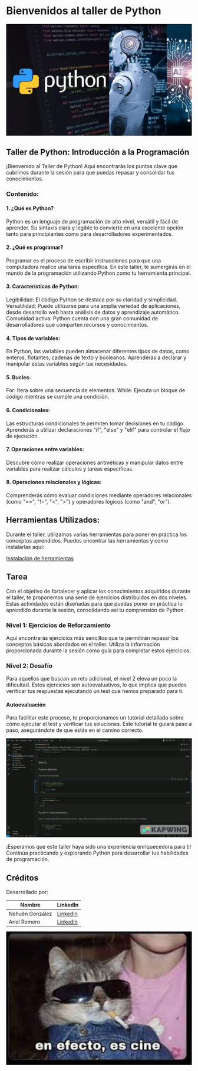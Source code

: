 # Bienvenidos al taller de Python

<p align="center">
  <img width="1000" src="recursos/code-your-python-programs.png">
  </p>

## Taller de Python: Introducción a la Programación

¡Bienvenido al Taller de Python! Aquí encontrarás los puntos clave que cubrimos durante la sesión para que puedas repasar y consolidar tus conocimientos.

### Contenido:
#### 1. ¿Qué es Python?
Python es un lenguaje de programación de alto nivel, versátil y fácil de aprender. Su sintaxis clara y legible lo convierte en una excelente opción tanto para principiantes como para desarrolladores experimentados.

#### 2. ¿Qué es programar?
Programar es el proceso de escribir instrucciones para que una computadora realice una tarea específica. En este taller, te sumergirás en el mundo de la programación utilizando Python como tu herramienta principal.

#### 3. Características de Python:
Legibilidad: El código Python se destaca por su claridad y simplicidad.
Versatilidad: Puede utilizarse para una amplia variedad de aplicaciones, desde desarrollo web hasta análisis de datos y aprendizaje automático.
Comunidad activa: Python cuenta con una gran comunidad de desarrolladores que comparten recursos y conocimientos.

#### 4. Tipos de variables:
En Python, las variables pueden almacenar diferentes tipos de datos, como enteros, flotantes, cadenas de texto y booleanos. Aprenderás a declarar y manipular estas variables según tus necesidades.

#### 5. Bucles:
For: Itera sobre una secuencia de elementos.
While: Ejecuta un bloque de código mientras se cumple una condición.

#### 6. Condicionales:
Las estructuras condicionales te permiten tomar decisiones en tu código. Aprenderás a utilizar declaraciones "if", "else" y "elif" para controlar el flujo de ejecución.

#### 7. Operaciones entre variables:
Descubre cómo realizar operaciones aritméticas y manipular datos entre variables para realizar cálculos y tareas específicas.

#### 8. Operaciones relacionales y lógicas:
Comprenderás cómo evaluar condiciones mediante operadores relacionales (como "==", "!=", "<", ">") y operadores lógicos (como "and", "or").

## Herramientas Utilizados:
Durante el taller, utilizamos varias herramientas para poner en práctica los conceptos aprendidos. Puedes encontrar las herramientas y como instalarlas aquí:

[Instalación de herramientas](recursos/instalacion.md)

## Tarea
Con el objetivo de fortalecer y aplicar los conocimientos adquiridos durante el taller, te proponemos una serie de ejercicios distribuidos en dos niveles. Estas actividades están diseñadas para que puedas poner en práctica lo aprendido durante la sesión, consolidando así tu comprensión de Python.

### Nivel 1: Ejercicios de Reforzamiento
Aquí encontrarás ejercicios más sencillos que te permitirán repasar los conceptos básicos abordados en el taller. Utiliza la información proporcionada durante la sesión como guía para completar estos ejercicios.

### Nivel 2: Desafío
Para aquellos que buscan un reto adicional, el nivel 2 eleva un poco la dificultad. Estos ejercicios son autoevaluativos, lo que implica que puedes verificar tus respuestas ejecutando un test que hemos preparado para ti.

#### Autoevaluación
Para facilitar este proceso, te proporcionamos un tutorial detallado sobre cómo ejecutar el test y verificar tus soluciones. Este tutorial te guiará paso a paso, asegurándote de que estás en el camino correcto.

![Texto alternativo](recursos/video_readme.gif)

¡Esperamos que este taller haya sido una experiencia enriquecedora para ti! Continúa practicando y explorando Python para desarrollar tus habilidades de programación.

## Créditos
Desarrollado por:

| Nombre | LinkedIn  |
|--------|-----------|
| Nehuén González   | [LinkedIn](https://www.linkedin.com/in/nehuen-gonzalez/) |
| Ariel Romero  | [LinkedIn](https://www.linkedin.com/in/ariel-w-romero/) |

<p align="center">
  <img width="550" src="recursos/tilin.jpg">
  </p>
